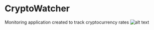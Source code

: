 # CryptoWatcher
Monitoring application created to track cryptocurrency rates
![alt text](https://downloader.disk.yandex.ru/preview/5c83b62146f53581989e5cf7a55f75c4b0fbc665b1d4e06035cd2d0e55747394/62112e3f/wwyUHOygA0aAFpjohhI9qNQcS9BbQ7uoWjc46DGSe-LPU6AFxbX9fRuywup8jdRY4A6GLwBaKKVbiga10J-6Nw%3D%3D?uid=0&filename=%D0%A1%D0%BD%D0%B8%D0%BC%D0%BE%D0%BA%20%D1%8D%D0%BA%D1%80%D0%B0%D0%BD%D0%B0%202022-02-19%20%D0%B2%2016.50.27.png&disposition=inline&hash=&limit=0&content_type=image%2Fpng&owner_uid=0&tknv=v2&size=2048x2048)
